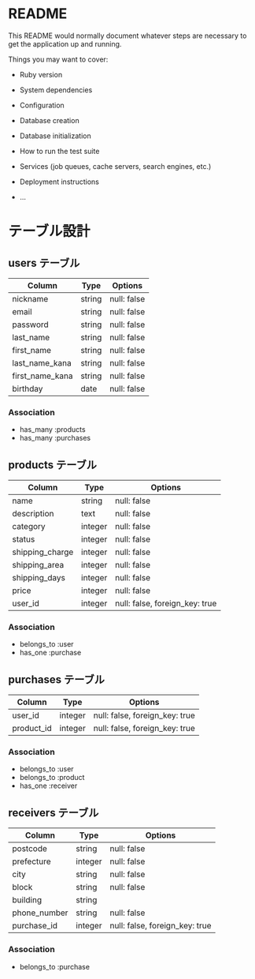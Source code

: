 # README

This README would normally document whatever steps are necessary to get the
application up and running.

Things you may want to cover:

* Ruby version

* System dependencies

* Configuration

* Database creation

* Database initialization

* How to run the test suite

* Services (job queues, cache servers, search engines, etc.)

* Deployment instructions

* ...

# テーブル設計

## users テーブル

| Column          | Type   | Options     |
| --------------- | ------ | ----------- |
| nickname        | string | null: false |
| email           | string | null: false |
| password        | string | null: false |
| last_name       | string | null: false |
| first_name      | string | null: false |
| last_name_kana  | string | null: false |
| first_name_kana | string | null: false |
| birthday        | date   | null: false |

### Association

- has_many :products
- has_many :purchases

## products テーブル

| Column          | Type    | Options                        |
| --------------- | ------- | ------------------------------ |
| name            | string  | null: false                    |
| description     | text    | null: false                    |
| category        | integer | null: false                    |
| status          | integer | null: false                    |
| shipping_charge | integer | null: false                    |
| shipping_area   | integer | null: false                    |
| shipping_days   | integer | null: false                    |
| price           | integer | null: false                    |
| user_id         | integer | null: false, foreign_key: true |

### Association

- belongs_to :user
- has_one :purchase

## purchases テーブル

| Column     | Type    | Options                        |
| ---------- | ------- | ------------------------------ |
| user_id    | integer | null: false, foreign_key: true |
| product_id | integer | null: false, foreign_key: true |

### Association

- belongs_to :user
- belongs_to :product
- has_one :receiver

## receivers テーブル

| Column       | Type    | Options                        |
| ------------ | ------- | ------------------------------ |
| postcode     | string  | null: false                    |
| prefecture   | integer | null: false                    |
| city         | string  | null: false                    |
| block        | string  | null: false                    |
| building     | string  |                                |
| phone_number | string  | null: false                    |
| purchase_id  | integer | null: false, foreign_key: true |

### Association

- belongs_to :purchase